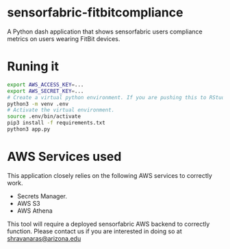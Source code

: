 # sensorfabric-fitbitcompliance
A Python dash application that shows sensorfabric users compliance metrics on users wearing FitBit devices. 

# Runing it 
```bash
export AWS_ACCESS_KEY=...
export AWS_SECRET_KEY=...
# Create a virtual python environment. If you are pushing this to RStudioConnect make sure the server and local python versions match exactly.
python3 -m venv .env
# Activate the virtual environment.
source .env/bin/activate 
pip3 install -f requirements.txt
python3 app.py
```

# AWS Services used
This application closely relies on the following AWS services to correctly work. 
* Secrets Manager.
* AWS S3
* AWS Athena

This tool will require a deployed sensorfabric AWS backend to correctly function.
Please contact us if you are interested in doing so at shravanaras@arizona.edu
